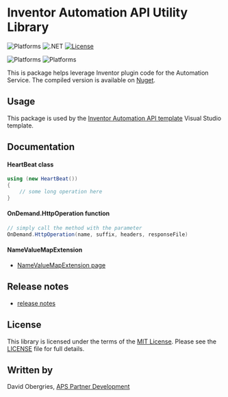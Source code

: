 
# Inventor Automation API Utility Library

![Platforms](https://img.shields.io/badge/Platform-Windows-lightgrey.svg)
![.NET](https://img.shields.io/badge/.NET%20Standard-2.0-blue.svg)
[![License](https://img.shields.io/badge/License-MIT-blue.svg)](http://opensource.org/licenses/MIT)

![Platforms](https://img.shields.io/badge/Design%20Automation-v3-green.svg)
![Platforms](https://img.shields.io/badge/Inventor-grey.svg)

This is package helps leverage Inventor plugin code for the Automation Service. The compiled version is available on [Nuget](https://www.nuget.org/packages/Autodesk.Forge.DesignAutomation.Inventor.Utils).

## Usage

This package is used by the [Inventor Automation API template](https://marketplace.visualstudio.com/items?itemName=Autodesk.DesignAutomation2) Visual Studio template.

## Documentation

#### HeartBeat class

```csharp
using (new HeartBeat())
{
    // some long operation here
}
```

#### OnDemand.HttpOperation function

```csharp
// simply call the method with the parameter
OnDemand.HttpOperation(name, suffix, headers, responseFile)
```

#### NameValueMapExtension
* [NameValueMapExtension page](NameValueMapExtension.md)

## Release notes
* [release notes](releasenotes.md)

## License

This library is licensed under the terms of the [MIT License](http://opensource.org/licenses/MIT). Please see the [LICENSE](LICENSE) file for full details.

## Written by

David Obergries, [APS Partner Development](https://aps.autodesk.com/)
